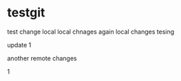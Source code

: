 # testgit
test change local
local chnages again
local changes 
tesing

update 1


another remote changes


1